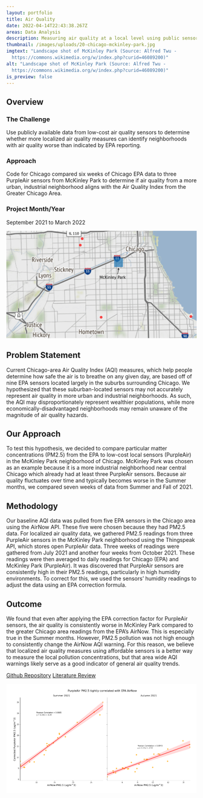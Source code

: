 ```yaml
---
layout: portfolio
title: Air Quality
date: 2022-04-14T22:43:38.267Z
areas: Data Analysis
description: Measuring air quality at a local level using public sensors.
thumbnail: /images/uploads/20-chicago-mckinley-park.jpg
imgtext: "Landscape shot of McKinley Park (Source: Alfred Twu -
  https://commons.wikimedia.org/w/index.php?curid=46089200)"
alt: "Landscape shot of McKinley Park (Source: Alfred Twu -
  https://commons.wikimedia.org/w/index.php?curid=46089200)"
is_preview: false
---
```

## Overview

### The Challenge

Use publicly available data from low-cost air quality sensors to determine whether more localized air quality measures can identify neighborhoods with air quality worse than indicated by EPA reporting.

### Approach

Code for Chicago compared six weeks of Chicago EPA data to three PurpleAir sensors from McKinley Park to determine if air quality from a more urban, industrial neighborhood aligns with the Air Quality Index from the Greater Chicago Area.

### Project Month/Year

September 2021 to March 2022

![Map of McKinley Park and Chicago, IL](/images/uploads/Site_Map-Air_Quality.png "Map of McKinley Park and Chicago, IL")

## Problem Statement

Current Chicago-area Air Quality Index (AQI) measures, which help people determine how safe the air is to breathe on any given day, are based off of nine EPA sensors located largely in the suburbs surrounding Chicago. We hypothesized that these suburban-located sensors may not accurately represent air quality in more urban and industrial neighborhoods. As such, the AQI may disproportionately represent wealthier populations, while more economically-disadvantaged neighborhoods may remain unaware of the magnitude of air quality hazards.

## Our Approach

To test this hypothesis, we decided to compare particular matter concentrations (PM2.5) from the EPA to low-cost local sensors (PurpleAir) in the McKinley Park neighborhood of Chicago. McKinley Park was chosen as an example because it is a more industrial neighborhood near central Chicago which already had at least three PurpleAir sensors. Because air quality fluctuates over time and typically becomes worse in the Summer months, we compared seven weeks of data from Summer and Fall of 2021.

## Methodology

Our baseline AQI data was pulled from five EPA sensors in the Chicago area using the AirNow API. These five were chosen because they had PM2.5 data. For localized air quality data, we gathered PM2.5 readings from three PurpleAir sensors in the McKinley Park neighborhood using the Thingspeak API, which stores open PurpleAir data. Three weeks of readings were gathered from July 2021 and another four weeks from October 2021. These readings were then averaged to daily readings for Chicago (EPA) and McKinley Park (PurpleAir). It was discovered that PurpleAir sensors are consistently high in their PM2.5 readings, particularly in high humidity environments. To correct for this, we used the sensors’ humidity readings to adjust the data using an EPA correction formula.

## Outcome

We found that even after applying the EPA correction factor for PurpleAir sensors, the air quality is consistently worse in McKinley Park compared to the greater Chicago area readings from the EPA’s AirNow. This is especially true in the Summer months. However, PM2.5 pollution was not high enough to consistently change the AirNow AQI warning. For this reason, we believe that localized air quality measures using affordable sensors is a better way to measure the local pollution concentrations, but that area wide AQI warnings likely serve as a good indicator of general air quality trends.

[Github Repository](https://github.com/Code-For-Chicago/Air-Quality)
[Literature Review](https://github.com/Code-For-Chicago/Air-Quality/blob/main/docs/Health%20Effects%20of%20Air%20Pollution%20+%20Literature%20Summary.txt)

![Purple Air Data](/images/uploads/purple-air.png "Purple Air Data")